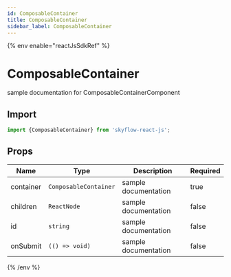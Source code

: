 ```yaml
---
id: ComposableContainer
title: ComposableContainer
sidebar_label: ComposableContainer
---
```


{% env enable="reactJsSdkRef" %}

# ComposableContainer

sample documentation for ComposableContainerComponent

## Import

```js
import {ComposableContainer} from 'skyflow-react-js';
```

## Props

| Name                    | Type                 | Description                                             | Required         | 
|-------------------------|----------------------|---------------------------------------------------------|------------------|
| container | `ComposableContainer` | sample documentation | true |
| children | `ReactNode` | sample documentation | false |
| id | `string` | sample documentation | false |
| onSubmit | `(() => void)` | sample documentation | false |

{% /env %}
